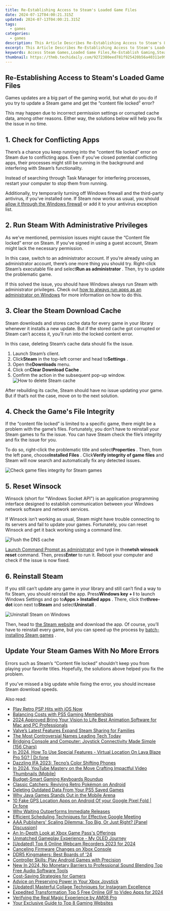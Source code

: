 ```yaml
---
title: Re-Establishing Access to Steam's Loaded Game Files
date: 2024-07-12T04:00:21.315Z
updated: 2024-07-13T04:00:21.315Z
tags:
  - games
categories:
  - games
description: This Article Describes Re-Establishing Access to Steam's Loaded Game Files
excerpt: This Article Describes Re-Establishing Access to Steam's Loaded Game Files
keywords: Access Steam Games,Loaded Game Files,Re-Establish Gaming,Steam File Retrieval,Restore Gaming Files,Accessing Steam Content,Loaded Data Recovery
thumbnail: https://thmb.techidaily.com/9272380eed781f925420b56a40311e99d78bb46c4ad65f2c158ff8f924f60868.jpg
---
```


## Re-Establishing Access to Steam's Loaded Game Files

 Games updates are a big part of the gaming world, but what do you do if you try to update a Steam game and get the “content file locked” error?

 This may happen due to incorrect permission settings or corrupted cache data, among other reasons. Either way, the solutions below will help you fix the issue in no time.

## 1\. Check for Conflicting Apps

 There’s a chance you keep running into the "content file locked” error on Steam due to conflicting apps. Even if you’ve closed potential conflicting apps, their processes might still be running in the background and interfering with Steam’s functionality.

 Instead of searching through Task Manager for interfering processes, restart your computer to stop them from running.

 Additionally, try temporarily turning off Windows firewall and the third-party antivirus, if you’ve installed one. If Steam now works as usual, you should [allow it through the Windows firewall](https://www.makeuseof.com/how-to-allow-apps-windows-firewall/) or add it to your antivirus exception list.

## 2\. Run Steam With Administrative Privileges

 As we’ve mentioned, permission issues might cause the “Content file locked” error on Steam. If you’ve signed in using a guest account, Steam might lack the necessary permission.

 In this case, switch to an administrator account. If you’re already using an administrator account, there’s one more thing you should try. Right-click Steam’s executable file and select**Run as administrator** . Then, try to update the problematic game.

 If this solved the issue, you should have Windows always run Steam with administrator privileges. Check out [how to always run apps as an administrator on Windows](https://www.makeuseof.com/tag/always-run-apps-administrator-windows/) for more information on how to do this.

## 3\. Clear the Steam Download Cache

 Steam downloads and stores cache data for every game in your library whenever it installs a new update. But if the stored cache got corrupted or Steam can’t access it, you’ll run into the locked content error.

 In this case, deleting Steam’s cache data should fix the issue.

1. Launch Steam’s client.
2. Click**Steam** in the top-left corner and head to**Settings** .
3. Open the**Downloads** menu.
4. Click on**Clear Download Cache** .
5. Confirm the action in the subsequent pop-up window.  
![How to delete Steam cache](https://static1.makeuseofimages.com/wordpress/wp-content/uploads/2023/08/delete-cache-1.jpg)

 After rebuilding its cache, Steam should have no issue updating your game. But if that’s not the case, move on to the next solution.

## 4\. Check the Game's File Integrity

 If the “content file locked” is limited to a specific game, there might be a problem with the game’s files. Fortunately, you don’t have to reinstall your Steam games to fix the issue. You can have Steam check the file’s integrity and fix the issue for you.

 To do so, right-click the problematic title and select**Properties** . Then, from the left pane, choose**Installed Files** . Click**Verify integrity of game files** and Steam will now search and automatically fix any detected issues.

![Check game files integrity for Steam games](https://static1.makeuseofimages.com/wordpress/wp-content/uploads/2023/08/check-files-1.jpg)

## 5\. Reset Winsock

 Winsock (short for "Windows Socket API") is an application programming interface designed to establish communication between your Windows network software and network services.

 If Winsock isn’t working as usual, Steam might have trouble connecting to its servers and fail to update your games. Fortunately, you can reset Winsock and get it back working using a command line.

![Flush the DNS cache](https://static1.makeuseofimages.com/wordpress/wp-content/uploads/2023/01/network-reset-command-1.jpg)

[Launch Command Prompt as administrator](http://makeuseof.com/windows-run-command-prompt-admin/) and type in the**netsh winsock reset** command. Then, press**Enter** to run it. Reboot your computer and check if the issue is now fixed.

## 6\. Reinstall Steam

 If you still can’t update any game in your library and still can’t find a way to fix Steam, you should reinstall the app. Press**Windows key + I** to launch Windows Settings and go to**Apps > Installed apps** . There, click the**three-dot** icon next to**Steam** and select**Uninstall** .

![Uninstall Steam on Windows](https://static1.makeuseofimages.com/wordpress/wp-content/uploads/2023/08/uninstall-steam-1.jpg)

 Then, head to [the Steam website](https://store.steampowered.com/) and download the app. Of course, you’ll have to reinstall every game, but you can speed up the process by [batch-installing Steam games](https://www.makeuseof.com/tag/its-easy-to-batch-install-and-uninstall-steam-games/) .

## Update Your Steam Games With No More Errors

 Errors such as Steam’s “Content file locked” shouldn’t keep you from playing your favorite titles. Hopefully, the solutions above helped you fix the problem.

 If you’ve missed a big update while fixing the error, you should increase Steam download speeds.


<ins class="adsbygoogle"
     style="display:block"
     data-ad-format="autorelaxed"
     data-ad-client="ca-pub-7571918770474297"
     data-ad-slot="1223367746"></ins>



<ins class="adsbygoogle"
     style="display:block"
     data-ad-client="ca-pub-7571918770474297"
     data-ad-slot="8358498916"
     data-ad-format="auto"
     data-full-width-responsive="true"></ins>



<span class="atpl-alsoreadstyle">Also read:</span>
<div><ul>
<li><a href="https://games-able.techidaily.com/1719164156571-play-retro-psp-hits-with-ios-now/"><u>Play Retro PSP Hits with iOS Now</u></a></li>
<li><a href="https://games-able.techidaily.com/balancing-costs-with-ps5-gaming-memberships/"><u>Balancing Costs with PS5 Gaming Memberships</u></a></li>
<li><a href="https://ai-vdieo-software.techidaily.com/2024-approved-bring-your-vision-to-life-best-animation-software-for-mac-and-pc-professionals/"><u>2024 Approved Bring Your Vision to Life Best Animation Software for Mac and PC Professionals</u></a></li>
<li><a href="https://games-able.techidaily.com/valves-latest-features-expand-steam-sharing-for-families/"><u>Valve’s Latest Features Expand Steam Sharing for Families</u></a></li>
<li><a href="https://facebook.techidaily.com/the-most-controversial-names-leading-tech-today/"><u>The Most Controversial Names Leading Tech Today</u></a></li>
<li><a href="https://games-able.techidaily.com/bridging-console-and-computer-joystick-connectivity-made-simple-156-chars/"><u>Bridging Console and Computer: Joystick Connectivity Made Simple (156 Chars)</u></a></li>
<li><a href="https://phone-solutions.techidaily.com/in-2024-how-to-use-special-features-virtual-location-on-lava-blaze-pro-5g-drfone-by-drfone-virtual-android/"><u>In 2024, How To Use Special Features - Virtual Location On Lava Blaze Pro 5G? | Dr.fone</u></a></li>
<li><a href="https://games-able.techidaily.com/dazzling-ifa-2023-tecnos-color-shifting-phones/"><u>Dazzling IFA 2023: Tecno’s Color Shifting Phones</u></a></li>
<li><a href="https://facebook-video-footage.techidaily.com/in-2024-youtube-mastery-on-the-move-crafting-impactful-video-thumbnails-mobile/"><u>In 2024, YouTube Mastery on the Move  Crafting Impactful Video Thumbnails (Mobile)</u></a></li>
<li><a href="https://games-able.techidaily.com/budget-smart-gaming-keyboards-roundup/"><u>Budget-Smart Gaming Keyboards Roundup</u></a></li>
<li><a href="https://games-able.techidaily.com/classic-catchers-reviving-retro-pokemon-on-android/"><u>Classic Catchers: Reviving Retro Pokémon on Android</u></a></li>
<li><a href="https://games-able.techidaily.com/deleting-outdated-data-from-your-ps5-saved-games/"><u>Deleting Outdated Data From Your PS5 Saved Games</u></a></li>
<li><a href="https://games-able.techidaily.com/why-java-games-stands-out-in-the-mobile-arena/"><u>Why Java Games Stands Out in the Mobile Arena</u></a></li>
<li><a href="https://android-location.techidaily.com/10-fake-gps-location-apps-on-android-of-your-google-pixel-fold-drfone-by-drfone-virtual/"><u>10 Fake GPS Location Apps on Android Of your Google Pixel Fold | Dr.fone</u></a></li>
<li><a href="https://games-able.techidaily.com/why-waiting-outperforms-immediate-releases/"><u>Why Waiting Outperforms Immediate Releases</u></a></li>
<li><a href="https://on-screen-recording.techidaily.com/efficient-scheduling-techniques-for-effective-google-meeting/"><u>Efficient Scheduling Techniques for Effective Google Meeting</u></a></li>
<li><a href="https://games-able.techidaily.com/aaa-publishers-scaling-dilemma-too-big-or-just-right-panel-discussion/"><u>AAA Publishers' Scaling Dilemma: Too Big, Or Just Right? [Panel Discussion]</u></a></li>
<li><a href="https://games-able.techidaily.com/an-in-depth-look-at-xbox-game-passs-offerings/"><u>An In-Depth Look at Xbox Game Pass's Offerings</u></a></li>
<li><a href="https://games-able.techidaily.com/unmatched-gameplay-experience-my-oled-journey/"><u>Unmatched Gameplay Experience - My OLED Journey</u></a></li>
<li><a href="https://video-screen-grab.techidaily.com/updated-top-6-online-webcam-recorders-2023-for-2024/"><u>[Updated] Top 6 Online Webcam Recorders 2023 for 2024</u></a></li>
<li><a href="https://games-able.techidaily.com/canceling-firmware-changes-on-xbox-console/"><u>Canceling Firmware Changes on Xbox Console</u></a></li>
<li><a href="https://games-able.techidaily.com/ddr5-kingmakers-best-boards-of-24/"><u>DDR5 Kingmakers: Best Boards of '24</u></a></li>
<li><a href="https://games-able.techidaily.com/controller-skills-play-android-games-with-precision/"><u>Controller Skills: Play Android Games with Precision</u></a></li>
<li><a href="https://audio-editing.techidaily.com/new-in-2024-no-monetary-barriers-to-professional-sound-blending-top-free-audio-software-tools/"><u>New In 2024, No Monetary Barriers to Professional Sound Blending Top Free Audio Software Tools</u></a></li>
<li><a href="https://games-able.techidaily.com/cost-saving-strategies-for-gamers/"><u>Cost-Saving Strategies for Gamers</u></a></li>
<li><a href="https://games-able.techidaily.com/advice-on-preserving-power-in-your-xbox-joystick/"><u>Advice on Preserving Power in Your Xbox Joystick</u></a></li>
<li><a href="https://extra-guidance.techidaily.com/updated-masterful-collage-techniques-for-instagram-excellence/"><u>[Updated] Masterful Collage Techniques for Instagram Excellence</u></a></li>
<li><a href="https://some-techniques.techidaily.com/expedited-transformation-top-5-free-online-gif-to-video-apps-for-2024/"><u>Expedited Transformation  Top 5 Free Online GIF to Video Apps for 2024</u></a></li>
<li><a href="https://games-able.techidaily.com/verifying-the-real-magic-experience-by-am08-pro/"><u>Verifying the Real Magic Experience by AM08 Pro</u></a></li>
<li><a href="https://games-able.techidaily.com/your-exclusive-guide-to-top-8-gaming-websites/"><u>Your Exclusive Guide to Top 8 Gaming Websites</u></a></li>
</ul></div>
